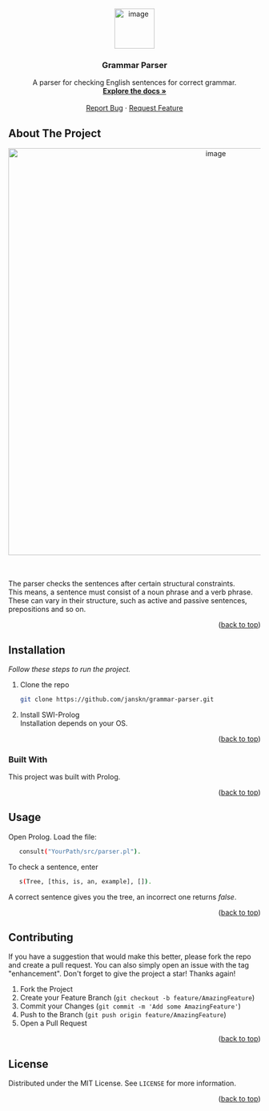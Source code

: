 <a name="readme-top"></a>

<!-- PROJECT LOGO -->
<br />
<div align="center">
  <a href="https://github.com/janskn/grammar-parser">
    <img alt="image" src="https://github.com/JanSkn/grammar-parser/assets/68644413/ffddfdb3-61be-46a8-84c2-5c7648158a6c" width="80" heigth="80">
  </a>

  <h3 align="center">Grammar Parser</h3>

  <p align="center">
    A parser for checking English sentences for correct grammar.
    <br />
    <a href="https://github.com/janskn/grammar-parser"><strong>Explore the docs »</strong></a>
    <br />
    <br />
    <a href="https://github.com/janskn/grammar-parser/issues">Report Bug</a>
    ·
    <a href="https://github.com/janskn/grammar-parser/issues">Request Feature</a>
  </p>
</div>



<!-- ABOUT THE PROJECT -->
## About The Project

<p align="center">
  <img width="813" alt="image" src="https://github.com/JanSkn/grammar-parser/assets/68644413/c36c45b4-9d25-4c5a-9215-ed13f195490e">
</p>

<br /><br />
The parser checks the sentences after certain structural constraints.
<br />
This means, a sentence must consist of a noun phrase and a verb phrase. These can vary in their structure, such as active and passive
sentences, prepositions and so on.

<p align="right">(<a href="#readme-top">back to top</a>)</p>



## Installation

_Follow these steps to run the project._

1. Clone the repo
   ```sh
   git clone https://github.com/janskn/grammar-parser.git
   ```
2. Install SWI-Prolog
   <br />
   Installation depends on your OS.

<p align="right">(<a href="#readme-top">back to top</a>)</p>



### Built With

This project was built with Prolog.

<p align="right">(<a href="#readme-top">back to top</a>)</p>



<!-- USAGE EXAMPLES -->
## Usage

Open Prolog.
Load the file:
```sh
   consult("YourPath/src/parser.pl").
```

To check a sentence, enter
```sh
   s(Tree, [this, is, an, example], []).
```

A correct sentence gives you the tree, an incorrect one returns _false_.

<p align="right">(<a href="#readme-top">back to top</a>)</p>



<!-- CONTRIBUTING -->
## Contributing

If you have a suggestion that would make this better, please fork the repo and create a pull request. You can also simply open an issue with the tag "enhancement".
Don't forget to give the project a star! Thanks again!

1. Fork the Project
2. Create your Feature Branch (`git checkout -b feature/AmazingFeature`)
3. Commit your Changes (`git commit -m 'Add some AmazingFeature'`)
4. Push to the Branch (`git push origin feature/AmazingFeature`)
5. Open a Pull Request

<p align="right">(<a href="#readme-top">back to top</a>)</p>



<!-- LICENSE -->
## License

Distributed under the MIT License. See `LICENSE` for more information.

<p align="right">(<a href="#readme-top">back to top</a>)</p>

